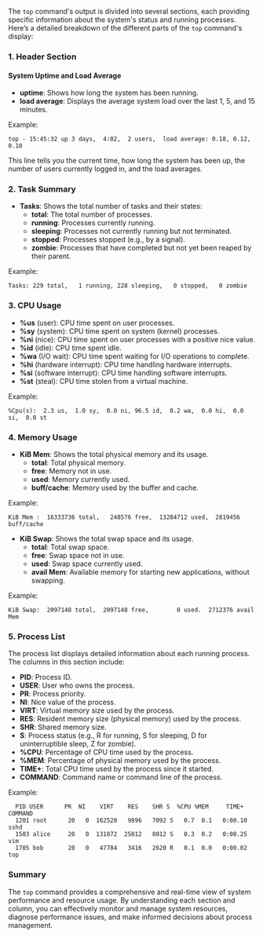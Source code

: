 The `top` command's output is divided into several sections, each providing specific information about the system's status and running processes. Here’s a detailed breakdown of the different parts of the `top` command's display:

### 1. Header Section

#### System Uptime and Load Average
- **uptime**: Shows how long the system has been running.
- **load average**: Displays the average system load over the last 1, 5, and 15 minutes.

Example:
```
top - 15:45:32 up 3 days,  4:02,  2 users,  load average: 0.18, 0.12, 0.10
```
This line tells you the current time, how long the system has been up, the number of users currently logged in, and the load averages.

### 2. Task Summary
- **Tasks**: Shows the total number of tasks and their states:
  - **total**: The total number of processes.
  - **running**: Processes currently running.
  - **sleeping**: Processes not currently running but not terminated.
  - **stopped**: Processes stopped (e.g., by a signal).
  - **zombie**: Processes that have completed but not yet been reaped by their parent.

Example:
```
Tasks: 229 total,   1 running, 228 sleeping,   0 stopped,   0 zombie
```

### 3. CPU Usage
- **%us** (user): CPU time spent on user processes.
- **%sy** (system): CPU time spent on system (kernel) processes.
- **%ni** (nice): CPU time spent on user processes with a positive nice value.
- **%id** (idle): CPU time spent idle.
- **%wa** (I/O wait): CPU time spent waiting for I/O operations to complete.
- **%hi** (hardware interrupt): CPU time handling hardware interrupts.
- **%si** (software interrupt): CPU time handling software interrupts.
- **%st** (steal): CPU time stolen from a virtual machine.

Example:
```
%Cpu(s):  2.3 us,  1.0 sy,  0.0 ni, 96.5 id,  0.2 wa,  0.0 hi,  0.0 si,  0.0 st
```

### 4. Memory Usage
- **KiB Mem**: Shows the total physical memory and its usage.
  - **total**: Total physical memory.
  - **free**: Memory not in use.
  - **used**: Memory currently used.
  - **buff/cache**: Memory used by the buffer and cache.

Example:
```
KiB Mem :  16333736 total,   248576 free,  13284712 used,  2819456 buff/cache
```

- **KiB Swap**: Shows the total swap space and its usage.
  - **total**: Total swap space.
  - **free**: Swap space not in use.
  - **used**: Swap space currently used.
  - **avail Mem**: Available memory for starting new applications, without swapping.

Example:
```
KiB Swap:  2097148 total,  2097148 free,        0 used.  2712376 avail Mem
```

### 5. Process List

The process list displays detailed information about each running process. The columns in this section include:

- **PID**: Process ID.
- **USER**: User who owns the process.
- **PR**: Process priority.
- **NI**: Nice value of the process.
- **VIRT**: Virtual memory size used by the process.
- **RES**: Resident memory size (physical memory) used by the process.
- **SHR**: Shared memory size.
- **S**: Process status (e.g., R for running, S for sleeping, D for uninterruptible sleep, Z for zombie).
- **%CPU**: Percentage of CPU time used by the process.
- **%MEM**: Percentage of physical memory used by the process.
- **TIME+**: Total CPU time used by the process since it started.
- **COMMAND**: Command name or command line of the process.

Example:
```
  PID USER      PR  NI    VIRT    RES    SHR S  %CPU %MEM     TIME+ COMMAND
  1201 root      20   0  162528   9896   7092 S   0.7  0.1   0:00.10 sshd
  1503 alice     20   0  131072  25012   8012 S   0.3  0.2   0:00.25 vim
  1705 bob       20   0   47784   3416   2620 R   0.1  0.0   0:00.02 top
```

### Summary

The `top` command provides a comprehensive and real-time view of system performance and resource usage. By understanding each section and column, you can effectively monitor and manage system resources, diagnose performance issues, and make informed decisions about process management.
